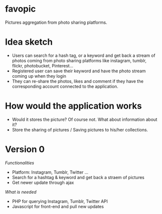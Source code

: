 favopic
=======

Pictures aggregation from photo sharing platforms.

# Idea sketch
- Users can search for a hash tag, or a keyword and get back a stream of photos coming from photo sharing platforms like instagram, tumblr, flickr, photobucket, Pinterest...
- Registered user can save their keyword and have the photo stream coming up when they login
- They can re-share the photos, likes and comment if they have the corresponding account connected to the application.

# How would the application works
- Would it stores the picture? Of course not. What about information about it?
- Store the sharing of pictures / Saving pictures to his/her collections.

# Version 0 
*Functionalities*
  - Platform: Instagram, Tumblr, Twitter ...
  - Search for a hashtag & keyword and get back a straem of pictures
  - Get newer update through ajax

*What is needed*
  - PHP for querying Instagram, Tumblr, Twitter API
  - Javascript for front-end and pull new updates
